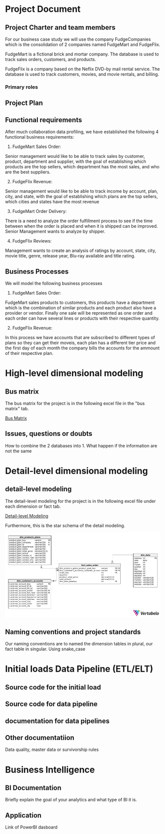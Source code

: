# Project Document

## Project Charter and team members

For our business case study we will use the company FudgeCompanies which is the consolidation of 2 companies named FudgeMart and FudgeFlix. 

FudgeMart is a fictional brick and mortar company. The database is used to track sales orders, customers, and products.

FudgeFlix is a company based on the Neflix DVD-by mail rental service. The database is used to track customers, movies, and movie rentals, and billing.


### Primary roles

## Project Plan

## Functional requirements
After much collaboration data profiling, we have established the following 4 functional business requirements:

1. FudgeMart Sales Order:
   
Senior management would like to be able to track sales by customer, product, department and supplier, with the goal of establishing which products are the top sellers, which department has the most sales, and who are the best suppliers. 

2. FudgeFlix Revenue:

Senior management would like to be able to track income by account, plan, city, and state, with the goal of establishing which plans are the top sellers, which cities and states have the most revenue 

3. FudgeMart Order Delivery:

There is a need to analyze the order fulfillment process to see if the time between when the order is placed and when it is shipped can be improved. Senior Management wants to analyze by shipper.

4. FudgeFlix Reviews:
   
Management wants to create an analysis of ratings by account, state, city, movie title, genre, release year, Blu-ray available and title rating.

## Business Processes

We will model the following business processes 
1. FudgeMart Sales Order:

FudgeMart sales products to customers, this products have a department which is the combination of similar products and each product also have a provider or vendor. Finally one sale will be represented as one order and each order can have several lines or products with their respective quantity. 

2. FudgeFlix Revenue:

In this process we have accounts that are subscribed to different types of plans so they can get their moveis, each plan has a different tier price and the first day of each month the company bills the accounts for the ammount of their respective plan. 

# High-level dimensional modeling
## Bus matrix

The bus matrix for the project is in the following excel file in the "bus matrix" tab.

[Bus Matrix](Dimensional-Modeling-Workbook.xlsx)

## Issues, questions or doubts
How to combine the 2 databases into 1. 
What happen if the information are not the same 

# Detail-level dimensional modeling
## detail-level modeling
The detail-level modeling for the project is in the following excel file under each dimension or fact tab. 

[Detail-level Modeling](Dimensional-Modeling-Workbook.xlsx)

Furthermore, this is the star schema of the detail modeling. 

![Detail-modeling](./Detail_data_modeling-2024-04-06_16-21.png)


## Naming conventions and project standards

Our naming conventions are to named the dimension tables in plural, our fact table in singular.
Using snake_case


# Initial loads Data Pipeline (ETL/ELT)
## Source code for the initial load

## Source code for data pipeline

## documentation for data pipelines
## Other documentatiion
Data quality, master data or survivorship rules

# Business Intelligence
## BI Documentation
Briefly explain the goal of your analytics and what type of BI it is.
## Application
Link of PowerBI dasboard
